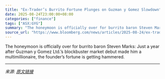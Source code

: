 ```yaml
---
title: "Ex-Trader’s Burrito Fortune Plunges on Guzman y Gomez Slowdown"
date: 2025-08-24T23:00:00+08:00
categories: ["finance"]
tags: ["ASX:GYG"]
summary: "The honeymoon is officially over for burrito baron Steven Marks: Just a year after Guzman y Gomez Ltd.’s blockbuster market debut made him a multimillionaire, the founder’s fortune is getting hammered"
source_url: "https://www.bloomberg.com/news/articles/2025-08-24/ex-trader-s-burrito-fortune-plunges-on-guzman-y-gomez-slowdown"
---
```


The honeymoon is officially over for burrito baron Steven Marks: Just a year after Guzman y Gomez Ltd.’s blockbuster market debut made him a multimillionaire, the founder’s fortune is getting hammered.

---

*来源: [原文链接](https://www.bloomberg.com/news/articles/2025-08-24/ex-trader-s-burrito-fortune-plunges-on-guzman-y-gomez-slowdown)*
